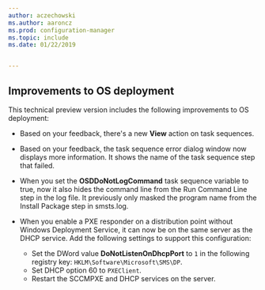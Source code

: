 ```yaml
---
author: aczechowski
ms.author: aaroncz
ms.prod: configuration-manager
ms.topic: include
ms.date: 01/22/2019


---
```


## <a name="bkmk_osd"></a> Improvements to OS deployment
<!--3633146,3641475,3654172,3734270-->

This technical preview version includes the following improvements to OS deployment:

- Based on your feedback, there's a new **View** action on task sequences. <!--3633146-->  

- Based on your feedback, the task sequence error dialog window now displays more information. It shows the name of the task sequence step that failed. <!--3641475-->  

- When you set the **OSDDoNotLogCommand** task sequence variable to true, now it also hides the command line from the Run Command Line step in the log file. It previously only masked the program name from the Install Package step in smsts.log.<!--3654172-->  

- When you enable a PXE responder on a distribution point without Windows Deployment Service, it can now be on the same server as the DHCP service. Add the following settings to support this configuration:<!--3734270-->  
    - Set the DWord value **DoNotListenOnDhcpPort** to `1` in the following registry key: `HKLM\Software\Microsoft\SMS\DP`. 
    - Set DHCP option 60 to `PXEClient`.  
    - Restart the SCCMPXE and DHCP services on the server.  

